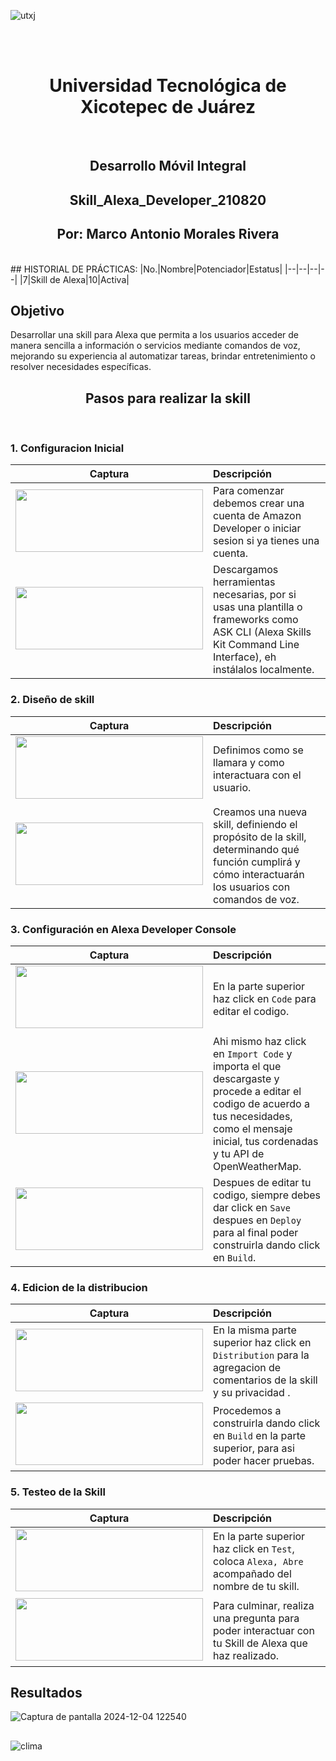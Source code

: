 ![utxj](https://github.com/loreasc2003/m4delProyecto/assets/163441777/57f5e0f6-567a-4597-beff-f8adc0768c60)

<br>
<br>
<h1 align="center"> Universidad Tecnológica de Xicotepec de Juárez </h1>
<br>

<h2 align="center"> Desarrollo Móvil Integral </h2>
<h2 align="center"> Skill_Alexa_Developer_210820 </h2>
<h2 align="center"> Por: Marco Antonio Morales Rivera </h2>
<br>
## HISTORIAL DE PRÁCTICAS:
|No.|Nombre|Potenciador|Estatus|
|--|--|--|--|
|7|Skill de Alexa|10|Activa|

<br>
<h2> Objetivo </h2>
Desarrollar una skill para Alexa que permita a los usuarios acceder de manera sencilla a información o servicios mediante comandos de voz, mejorando su experiencia al automatizar tareas, brindar entretenimiento o resolver necesidades específicas.
<br>
<h2 align="center"> Pasos para realizar la skill </h2>
<br>
<h3> 1. Configuracion Inicial </h3>


| Captura | Descripción | 
|:-------------:|:---------------|
| <img src="https://github.com/user-attachments/assets/18807c8d-3a2a-4328-98b9-1bc6ab329b98"  width="300" height="100" style="margin-bottom: 5px;"> | Para comenzar debemos crear una cuenta de Amazon Developer o iniciar sesion si ya tienes una cuenta. |
| <img src="https://github.com/user-attachments/assets/c2766b6d-e3b5-4fb1-83df-a616f6aba615"  width="300" height="100" style="margin-bottom: 5px;"> | Descargamos herramientas necesarias, por si usas una plantilla o frameworks como ASK CLI (Alexa Skills Kit Command Line Interface), eh instálalos localmente. |

<h3> 2. Diseño de skill</h3>

| Captura | Descripción | 
|:-------------:|:---------------|
| <img src="https://github.com/user-attachments/assets/0fcbe642-7b45-4aaa-a365-81b899900b07"  width="300" height="100" style="margin-bottom: 5px;"> |Definimos como se llamara y como interactuara con el usuario.
| <img src="https://github.com/user-attachments/assets/020c928b-6aa7-4fb0-ae63-04e6bfe0f707"  width="300" height="100" style="margin-bottom: 5px;"> |Creamos una nueva skill, definiendo el propósito de la skill, determinando qué función cumplirá y cómo interactuarán los usuarios con comandos de voz.|

<h3> 3. Configuración en Alexa Developer Console </h3>

| Captura | Descripción | 
|:-------------:|:---------------|
| <img src="https://github.com/user-attachments/assets/513a4df9-f68e-43f0-aed7-5d82e2ee0101"  width="300" height="100" style="margin-bottom: 5px;"> |En la parte superior haz click en `Code` para editar el codigo.|
| <img src="https://github.com/user-attachments/assets/9fdfa934-6e00-4095-8ab8-49d1cd34d8e4"  width="300" height="100" style="margin-bottom: 5px;"> |Ahi mismo haz click en `Import Code` y importa el que descargaste y procede a editar el codigo de acuerdo a tus necesidades, como el mensaje inicial, tus cordenadas y tu API de OpenWeatherMap.|
| <img src="https://github.com/user-attachments/assets/1595bd76-8c9c-4f18-8b9b-16eb44035243"  width="300" height="100" style="margin-bottom: 5px;"> |Despues de editar tu codigo, siempre debes dar click en `Save` despues en `Deploy` para al final poder construirla dando click en `Build`.|

<h3> 4. Edicion de la distribucion</h3>

| Captura | Descripción | 
|:-------------:|:---------------|
| <img src="https://github.com/user-attachments/assets/4dfe8bc1-99f3-48a4-8a39-5405463e01be"  width="300" height="100" style="margin-bottom: 5px;"> |En la misma parte superior haz click en `Distribution` para la agregacion de comentarios de la skill y su privacidad .
| <img src="https://github.com/user-attachments/assets/2ee73f35-37b7-40a6-8d55-7b4a8fcd61f1"  width="300" height="100" style="margin-bottom: 5px;"> |Procedemos a construirla dando click en `Build` en la parte superior, para asi poder hacer pruebas.|

<h3> 5. Testeo de la Skill </h3>

| Captura | Descripción | 
|:-------------:|:---------------|
| <img src="https://github.com/user-attachments/assets/1815d075-1ff8-4160-9256-f247e9aec77f"  width="300" height="100" style="margin-bottom: 5px;"> |En la parte superior haz click en `Test`, coloca `Alexa, Abre` acompañado del nombre de tu skill.
| <img src="https://github.com/user-attachments/assets/f4c69fc1-fa14-4a6b-b439-a94d2588d771"  width="300" height="100" style="margin-bottom: 5px;"> |Para culminar, realiza una pregunta para poder interactuar con tu Skill de Alexa que haz realizado.|

## Resultados
![Captura de pantalla 2024-12-04 122540](https://github.com/user-attachments/assets/0023f463-764c-48c5-9056-7cf425b266ba)

##
![clima](https://github.com/user-attachments/assets/9c966891-3d52-445b-9022-6b2d0b482243)






